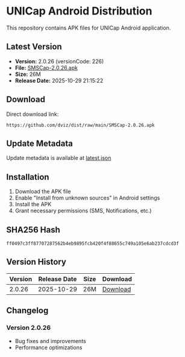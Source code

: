 # UNICap Android Distribution

This repository contains APK files for UNICap Android application.

## Latest Version

- **Version:** 2.0.26 (versionCode: 226)
- **File:** [SMSCap-2.0.26.apk](SMSCap-2.0.26.apk)
- **Size:** 26M
- **Release Date:** 2025-10-29 21:15:22

## Download

Direct download link:
```
https://github.com/dviz/dist/raw/main/SMSCap-2.0.26.apk
```

## Update Metadata

Update metadata is available at [latest.json](latest.json)

## Installation

1. Download the APK file
2. Enable "Install from unknown sources" in Android settings
3. Install the APK
4. Grant necessary permissions (SMS, Notifications, etc.)

## SHA256 Hash

```
ff0497c3ff87707287562b4eb9895fcb420f4f88655c749a105e6ab237cdcd3f
```

## Version History

| Version | Release Date | Size | Download |
|---------|--------------|------|----------|
| 2.0.26 | 2025-10-29 | 26M | [Download](SMSCap-2.0.26.apk) |

## Changelog

### Version 2.0.26
- Bug fixes and improvements
- Performance optimizations

